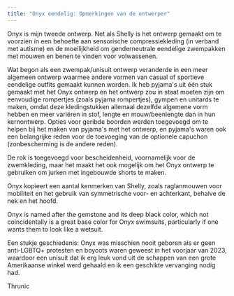 ```yaml
---
title: "Onyx eendelig: Opmerkingen van de ontwerper"
---
```


Onyx is mijn tweede ontwerp. Net als Shelly is het ontwerp gemaakt om te voorzien in een behoefte aan sensorische compressiekleding (in verband met autisme) en de moeilijkheid om genderneutrale eendelige zwempakken met mouwen en benen te vinden voor volwassenen.

Wat begon als een zwempak/unisuit ontwerp veranderde in een meer algemeen ontwerp waarmee andere vormen van casual of sportieve eendelige outfits gemaakt kunnen worden. Ik heb pyjama's uit één stuk gemaakt met het Onyx ontwerp en het ontwerp zou in staat moeten zijn om eenvoudige rompertjes (zoals pyjama rompertjes), gympen en unitards te maken, omdat deze kledingstukken allemaal dezelfde algemene vorm hebben en meer variëren in stof, lengte en mouw/beenlengte dan in hun kernontwerp. Opties voor geribde boorden werden toegevoegd om te helpen bij het maken van pyjama's met het ontwerp, en pyjama's waren ook een belangrijke reden voor de toevoeging van de optionele capuchon (zonbescherming is de andere reden).

De rok is toegevoegd voor bescheidenheid, voornamelijk voor de zwemkleding, maar het maakt het ook mogelijk om het Onyx ontwerp te gebruiken om jurken met ingebouwde shorts te maken.

Onyx kopieert een aantal kenmerken van Shelly, zoals raglanmouwen voor mobiliteit en het gebruik van symmetrische voor- en achterkant, behalve de nek en het hoofd.

Onyx is named after the gemstone and its deep black color, which not coincidentally is a great base color for Onyx swimsuits, particularly if one wants them to look like a wetsuit.

Een stukje geschiedenis: Onyx was misschien nooit geboren als er geen anti-LGBTQ+ protesten en boycots waren geweest in het voorjaar van 2023, waardoor een unisuit dat ik erg leuk vond uit de schappen van een grote Amerikaanse winkel werd gehaald en ik een geschikte vervanging nodig had.

Thrunic
